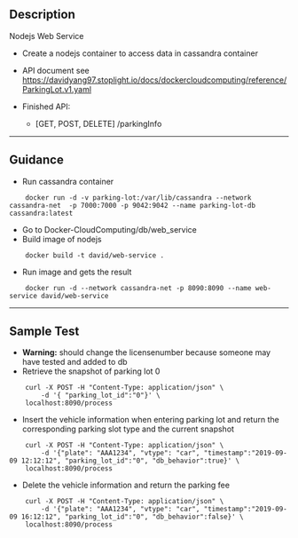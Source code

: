 ## Description

Nodejs Web Service

- Create a nodejs container to access data in cassandra container

- API document see https://davidyang97.stoplight.io/docs/dockercloudcomputing/reference/ParkingLot.v1.yaml

- Finished API:
	- [GET, POST, DELETE] /parkingInfo
***
## Guidance
- Run cassandra container
```
	docker run -d -v parking-lot:/var/lib/cassandra --network cassandra-net  -p 7000:7000 -p 9042:9042 --name parking-lot-db cassandra:latest
```
- Go to Docker-CloudComputing/db/web_service
- Build image of nodejs
```
	docker build -t david/web-service .
```
- Run image and gets the result
```
	docker run -d --network cassandra-net -p 8090:8090 --name web-service david/web-service
```
***
## Sample Test
- **Warning:** should change the licensenumber because someone may have tested and added to db
- Retrieve the snapshot of parking lot 0
```
	curl -X POST -H "Content-Type: application/json" \
    	-d '{ "parking_lot_id":"0"}' \
	localhost:8090/process
```
- Insert the vehicle information when entering parking lot and return the corresponding parking slot type and the current snapshot
```
	curl -X POST -H "Content-Type: application/json" \
    	-d '{"plate": "AAA1234", "vtype": "car", "timestamp":"2019-09-09 12:12:12", "parking_lot_id":"0", "db_behavior":true}' \
	localhost:8090/process
```
- Delete the vehicle information and return the parking fee
```
	curl -X POST -H "Content-Type: application/json" \
    	-d '{"plate": "AAA1234", "vtype": "car", "timestamp":"2019-09-09 16:12:12", "parking_lot_id":"0", "db_behavior":false}' \
	localhost:8090/process
```
